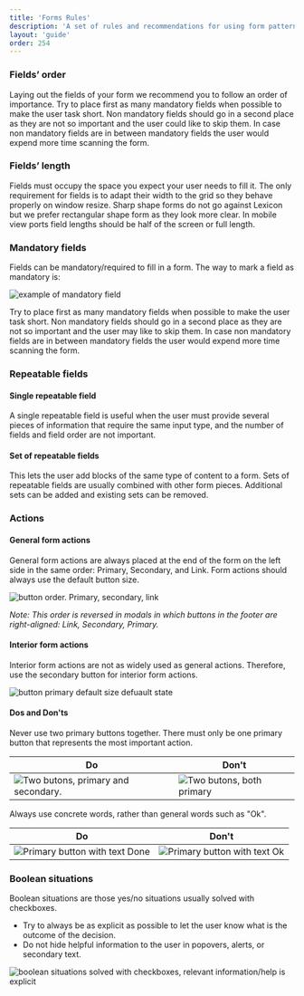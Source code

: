 ```yaml
---
title: 'Forms Rules'
description: 'A set of rules and recommendations for using form patterns in portal.'
layout: 'guide'
order: 254
---
```


### Fields’ order

Laying out the fields of your form we recommend you to follow an order of importance. Try to place first as many mandatory fields when possible to make the user task short. Non mandatory fields should go in a second place as they are not so important and the user could like to skip them. In case non mandatory fields are in between mandatory fields the user would expend more time scanning the form.

### Fields’ length

Fields must occupy the space you expect your user needs to fill it. The only requirement for fields is to adapt their width to the grid so they behave properly on window resize. Sharp shape forms do not go against Lexicon but we prefer rectangular shape form as they look more clear.
In mobile view ports field lengths should be half of the screen or full length.

### Mandatory fields

Fields can be mandatory/required to fill in a form. The way to mark a field as mandatory is:

![example of mandatory field](/images/lexicon/InputMandatory.jpg)

Try to place first as many mandatory fields when possible to make the user task short. Non mandatory fields should go in a second place as they are not so important and the user may like to skip them. In case non mandatory fields are in between mandatory fields the user would expend more time scanning the form.

### Repeatable fields

#### Single repeatable field

A single repeatable field is useful when the user must provide several pieces of information that require the same input type, and the number of fields and field order are not important.

#### Set of repeatable fields

This lets the user add blocks of the same type of content to a form. Sets of repeatable fields are usually combined with other form pieces. Additional sets can be added and existing sets can be removed.

### Actions

#### General form actions

General form actions are always placed at the end of the form on the left side in the same order: Primary, Secondary, and Link. Form actions should always use the default button size.

![button order. Primary, secondary, link](/images/lexicon/ButtonOrder.png)

_Note: This order is reversed in modals in which buttons in the footer are right-aligned: Link, Secondary, Primary._

#### Interior form actions

Interior form actions are not as widely used as general actions. Therefore, use the secondary button for interior form actions.

![button primary default size defuault state](/images/lexicon/ButtonIconSecondary.png)

#### Dos and Don'ts

Never use two primary buttons together. There must only be one primary button that represents the most important action.

| Do | Don't |
| -- | ----- |
| ![Two butons, primary and secondary.](/images/lexicon/FormButtonPrimaryDo.jpg) | ![Two butons, both primary](/images/lexicon/FormButtonPrimaryDont.jpg) |

<!--
<div class="row">
	<div class="dodont col-lg">
		<img class="do" src="/images/lexicon/FormButtonPrimaryDo.jpg" alt="Two butons, primary and secondary.">
		<p class="do">Do</p>
	</div>
	<div class="dodont col-lg">
		<img class="dont" src="/images/lexicon/FormButtonPrimaryDont.jpg" alt="Two butons, both primary">
		<p class="dont">Don't</p>
	</div>
</div> -->

Always use concrete words, rather than general words such as "Ok".

| Do | Don't |
| -- | ----- |
| ![Primary button with text Done](/images/lexicon/FormButtonPrimaryTextDo.jpg) | ![Primary button with text Ok](/images/lexicon/FormButtonPrimaryTextDont.jpg) |

<!--
<div class="row">
	<div class="dodont col-lg">
		<img class="do" src="/images/lexicon/FormButtonPrimaryTextDo.jpg" alt="Primary button with text Done">
		<p class="do">Do</p>
	</div>
	<div class="dodont col-lg">
		<img class="dont" src="/images/lexicon/FormButtonPrimaryTextDont.jpg" alt="Primary button with text Ok">
		<p class="dont">Don't</p>
	</div>
</div> -->

### Boolean situations

Boolean situations are those yes/no situations usually solved with checkboxes.

-   Try to always be as explicit as possible to let the user know what is the outcome of the decision.
-   Do not hide helpful information to the user in popovers, alerts, or secondary text.

![boolean situations solved with checkboxes, relevant information/help is explicit](/images/lexicon/FormBooleanSituations.jpg)
